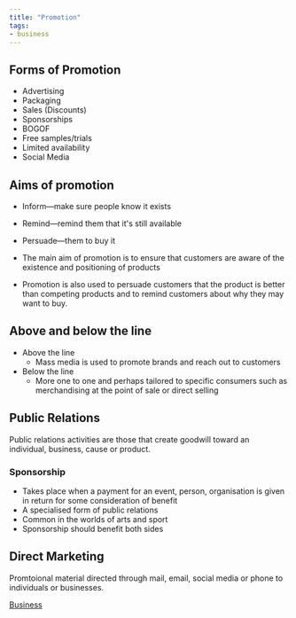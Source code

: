 ```yaml
---
title: "Promotion"
tags:
- business
---
```


## Forms of Promotion

- Advertising
- Packaging
- Sales (Discounts)
- Sponsorships
- BOGOF
- Free samples/trials
- Limited availability
- Social Media


## Aims of promotion

- Inform—make sure people know it exists
- Remind—remind them that it's still available 
- Persuade—them to buy it

- The main aim of promotion is to ensure that customers are aware of the existence and positioning of products
- Promotion is also used to persuade customers that the product is better than competing products and to remind customers about why they may want to buy.

## Above and below the line

- Above the line
	- Mass media is used to promote brands and reach out to customers
- Below the line
	- More one to one and perhaps tailored to specific consumers such as merchandising at the point of sale or direct selling

## Public Relations

Public relations activities are those that create goodwill toward an individual, business, cause or product.

### Sponsorship 

- Takes place when a payment for an event, person, organisation is given in return for some consideration of benefit
- A specialised form of public relations
- Common in the worlds of arts and sport
- Sponsorship should benefit both sides

## Direct Marketing

Promtoional material directed through mail, email, social media or phone to individuals or businesses.




[Business](/Business)